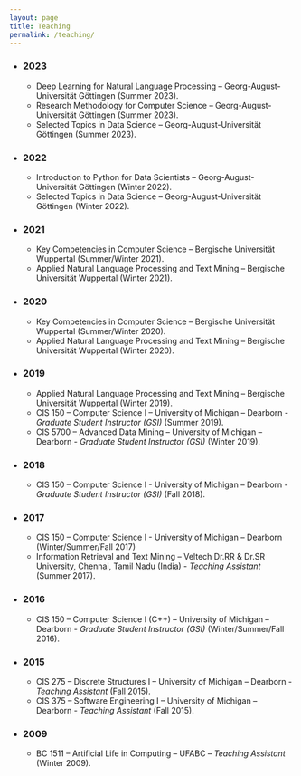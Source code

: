 ```yaml
---
layout: page
title: Teaching
permalink: /teaching/
---
```

- ### **2023**
    - Deep Learning for Natural Language Processing – Georg-August-Universität Göttingen (Summer 2023).
    - Research Methodology for Computer Science – Georg-August-Universität Göttingen (Summer 2023).
    - Selected Topics in Data Science – Georg-August-Universität Göttingen (Summer 2023).
- ### **2022**
    - Introduction to Python for Data Scientists – Georg-August-Universität Göttingen (Winter 2022).
    - Selected Topics in Data Science – Georg-August-Universität Göttingen (Winter 2022).
- ### **2021**
    - Key Competencies in Computer Science – Bergische Universität Wuppertal (Summer/Winter 2021).
    - Applied Natural Language Processing and Text Mining – Bergische Universität Wuppertal (Winter 2021).
- ### **2020**
    - Key Competencies in Computer Science – Bergische Universität Wuppertal (Summer/Winter 2020).
    - Applied Natural Language Processing and Text Mining – Bergische Universität Wuppertal (Winter 2020).
- ### **2019**
    - Applied Natural Language Processing and Text Mining – Bergische Universität Wuppertal (Winter 2019).
    - CIS 150 – Computer Science I – University of Michigan – Dearborn - *Graduate Student Instructor (GSI)* (Summer 2019).
    - CIS 5700 – Advanced Data Mining – University of Michigan – Dearborn - *Graduate Student Instructor (GSI)* (Winter 2019).
- ### **2018**
    - CIS 150 – Computer Science I - University of Michigan – Dearborn - *Graduate Student Instructor (GSI)* (Fall 2018).
- ### **2017**
    - CIS 150 – Computer Science I - University of Michigan – Dearborn  (Winter/Summer/Fall 2017)
    - Information Retrieval and Text Mining – Veltech Dr.RR & Dr.SR University, Chennai, Tamil Nadu (India) - *Teaching Assistant* (Summer 2017).
- ### **2016**
    - CIS 150 – Computer Science I (C++) – University of Michigan – Dearborn - *Graduate Student Instructor (GSI)*  (Winter/Summer/Fall 2016).
- ### **2015**
    - CIS 275 – Discrete Structures I – University of Michigan – Dearborn - *Teaching Assistant* (Fall 2015).
    - CIS 375 – Software Engineering I – University of Michigan – Dearborn - *Teaching Assistant* (Fall 2015).
- ### **2009**
    - BC 1511 – Artificial Life in Computing – UFABC – *Teaching Assistant* (Winter 2009).